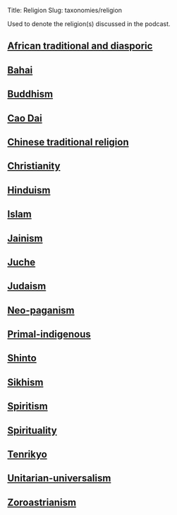 Title: Religion
Slug: taxonomies/religion


Used to denote the religion(s) discussed in the podcast.

## [African traditional and diasporic](#african-traditional-and-diasporic)
## [Bahai](#bahai)
## [Buddhism](#buddhism)
## [Cao Dai](#cao-dai)
## [Chinese traditional religion](#chinese-traditional-religion)
## [Christianity](#christianity)
## [Hinduism](#hinduism)
## [Islam](#islam)
## [Jainism](#jainism)
## [Juche](#juche)
## [Judaism](#judaism)
## [Neo-paganism](#neo-paganism)
## [Primal-indigenous](#primal-indigenous)
## [Shinto](#shinto)
## [Sikhism](#sikhism)
## [Spiritism](#spiritism)
## [Spirituality](#spirituality)
## [Tenrikyo](#tenrikyo)
## [Unitarian-universalism](#unitarian-universalism)
## [Zoroastrianism](#zoroastrianism)
